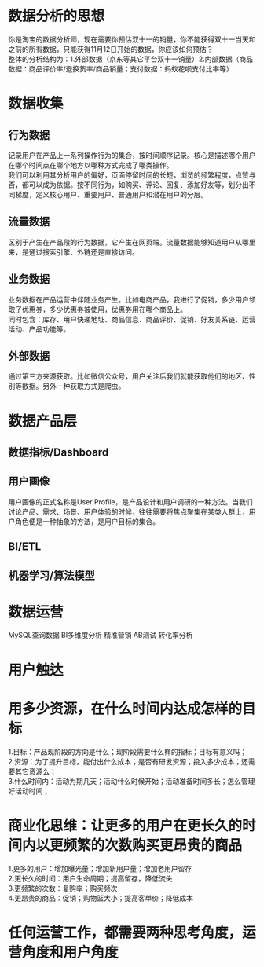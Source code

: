  # 数据分析的思想
 你是淘宝的数据分析师，现在需要你预估双十一的销量，你不能获得双十一当天和之前的所有数据，只能获得11月12日开始的数据，你应该如何预估？<br>
 整体的分析结构为：1.外部数据（京东等其它平台双十一销量）2.内部数据（商品数据：商品评价率/退换货率/商品销量；支付数据：蚂蚁花呗支付比率等）<br>
# 数据收集
## 行为数据
记录用户在产品上一系列操作行为的集合，按时间顺序记录。核心是描述哪个用户在哪个时间点在哪个地方以哪种方式完成了哪类操作。<br>
我们可以利用其分析用户的偏好，页面停留时间的长短，浏览的频繁程度，点赞与否，都可以成为依据。按不同行为，如购买、评论、回复、添加好友等，划分出不同梯度，定义核心用户、重要用户、普通用户和潜在用户的分层。<br>
## 流量数据
区别于产生在产品段的行为数据，它产生在网页端。流量数据能够知道用户从哪里来，是通过搜索引擎、外链还是直接访问。
## 业务数据
业务数据在产品运营中伴随业务产生。比如电商产品，我进行了促销，多少用户领取了优惠券，多少优惠券被使用，优惠券用在哪个商品上。<br>
同时包含：库存、用户快递地址、商品信息、商品评价、促销、好友关系链、运营活动、产品功能等。<br>
## 外部数据
通过第三方来源获取。比如微信公众号，用户关注后我们就能获取他们的地区、性别等数据。另外一种获取方式是爬虫。<br>
# 数据产品层
## 数据指标/Dashboard
## 用户画像
用户画像的正式名称是User Profile，是产品设计和用户调研的一种方法。当我们讨论产品、需求、场景、用户体验的时候，往往需要将焦点聚集在某类人群上，用户角色便是一种抽象的方法，是用户目标的集合。
## BI/ETL
## 机器学习/算法模型
# 数据运营
MySQL查询数据 BI多维度分析 精准营销 AB测试 转化率分析<br>
# 用户触达
# 用多少资源，在什么时间内达成怎样的目标
1.目标：产品现阶段的方向是什么；现阶段需要什么样的指标；目标有意义吗；<br>
2.资源：为了提升目标，能付出什么成本；是否有研发资源；投入多少成本；还需要其它资源么；<br>
3.什么时间内：活动为期几天；活动什么时候开始；活动准备时间多长；怎么管理好活动时间；<br>
# 商业化思维：让更多的用户在更长久的时间内以更频繁的次数购买更昂贵的商品
1.更多的用户：增加曝光量；增加新用户量；增加老用户留存<br>
2.更长久的时间：用户生命周期；提高留存，降低流失<br>
3.更频繁的次数：复购率；购买频次<br>
4.更昂贵的商品：促销；购物篮大小；提高客单价；降低成本
# 任何运营工作，都需要两种思考角度，运营角度和用户角度
